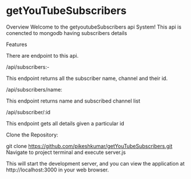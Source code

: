 # getYouTubeSubscribers

Overview
Welcome to the getyoutubeSubscribers api System! This api is conencted to mongodb having subscribers details

Features

There are endpoint to this api.

/api/subscribers:-

This endpoint returns all the subscriber name, channel and their id.

/api/subscribers/name:

This endpoint returns name and subscribed channel list

/api/subscriber/:id

This endpoint gets all details given a particular id

Clone the Repository:

git clone https://github.com/pikeshkumar/getYouTubeSubscribers.git
Navigate to project terminal and execute server.js

This will start the development server, and you can view the application at http://localhost:3000 in your web browser.
